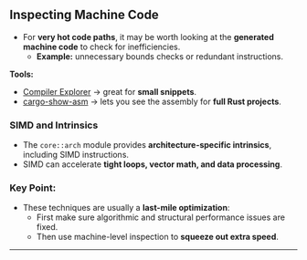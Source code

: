 
## **Inspecting Machine Code**

- For **very hot code paths**, it may be worth looking at the **generated machine code** to check for inefficiencies.    
    - **Example:** unnecessary bounds checks or redundant instructions.

**Tools:**

- [Compiler Explorer](https://godbolt.org/) → great for **small snippets**.    
- [cargo-show-asm](https://github.com/pacak/cargo-show-asm) → lets you see the assembly for **full Rust projects**.

### **SIMD and Intrinsics**

- The `core::arch` module provides **architecture-specific intrinsics**, including SIMD instructions.
- SIMD can accelerate **tight loops, vector math, and data processing**.

### **Key Point:**

- These techniques are usually a **last-mile optimization**:
    - First make sure algorithmic and structural performance issues are fixed.
    - Then use machine-level inspection to **squeeze out extra speed**.

---